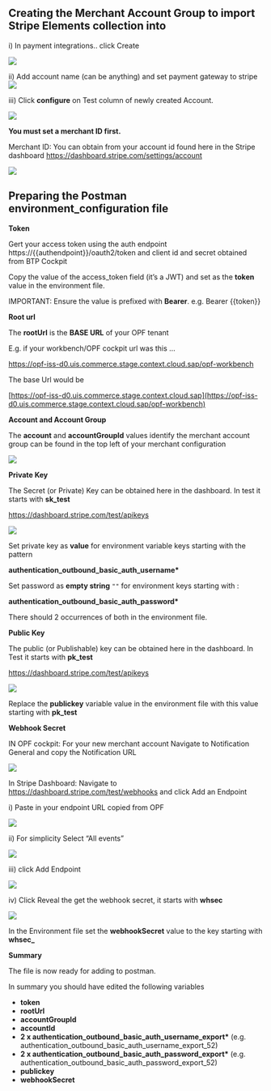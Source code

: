 ## Creating the Merchant Account Group to import Stripe Elements collection into

i) In payment integrations.. click Create

![](images/opf-payment-integrations.png)

ii) Add account name (can be anything) and set payment gateway to stripe
![](images/stripe-elements-set-gateway.png)

iii) Click **configure** on Test column of newly created Account.

![](images/opf-account-group-id.png)

**You must set a merchant ID first.**

Merchant ID: You can obtain from your account id found here in the Stripe dashboard <https://dashboard.stripe.com/settings/account>

![](images/stripe-elements-get-account.png)

## Preparing the Postman environment_configuration file

**Token**

Gert your access token using the auth endpoint https://{{authendpoint}}/oauth2/token and client id and secret obtained from BTP Cockpit

Copy the value of the access_token field (it’s a JWT) and set as the **token** value in the environment file.

IMPORTANT: Ensure the value is prefixed with **Bearer**. e.g. Bearer {{token}}

**Root url**

The **rootUrl** is the **BASE URL** of your OPF tenant

E.g. if your workbench/OPF cockpit url was this …

<https://opf-iss-d0.uis.commerce.stage.context.cloud.sap/opf-workbench>

The base Url would be

[https://opf-iss-d0.uis.commerce.stage.context.cloud.sap](https://opf-iss-d0.uis.commerce.stage.context.cloud.sap/opf-workbench)

**Account and Account Group**

The **account** and **accountGroupId** values identify the merchant account group can be found in the top left of your merchant configuration

![](images/opf-account-group-id.png)

**Private Key**

The Secret (or Private) Key can be obtained here in the dashboard. In test it starts with **sk_test**

<https://dashboard.stripe.com/test/apikeys>

![](images/stripe-elements-get-secret-key.png)

Set private key as **value** for environment variable keys starting with the pattern

**authentication_outbound_basic_auth_username\***

Set password as **empty string** ``""`` for environment keys starting with :

**authentication_outbound_basic_auth_password\***

There should 2 occurrences of both in the environment file.

**Public Key**

The public (or Publishable) key can be obtained here in the dashboard. In Test it starts with **pk_test**

<https://dashboard.stripe.com/test/apikeys>

![](images/stripe-elements-get-public-key.png)

Replace the **publickey** variable value in the environment file with this value starting with **pk_test**

**Webhook Secret**

IN OPF cockpit: For your new merchant account Navigate to Notification General and copy the Notification URL

![](images/opf-get-notification-url.png)

In Stripe Dashboard: Navigate to <https://dashboard.stripe.com/test/webhooks> and click Add an Endpoint

i) Paste in your endpoint URL copied from OPF

![](images/stripe-elements-paste-webook.png)

ii) For simplicity Select “All events”

![](images/stripe-elements-select-events.png)

iii) click Add Endpoint

![](images/stripe-elements-add-endpoint.png)

iv) Click Reveal the get the webhook secret, it starts with **whsec**

![](images/stripe-elements-reveal-whsecret.png)

In the Environment file set the **webhookSecret** value to the key starting with **whsec_**

**Summary**

The file is now ready for adding to postman.

In summary you should have edited the following variables

- **token**
- **rootUrl**
- **accountGroupId**
- **accountId**
- **2 x authentication_outbound_basic_auth_username_export\*** (e.g. authentication_outbound_basic_auth_username_export_52)
- **2 x authentication_outbound_basic_auth_password_export\*** (e.g. authentication_outbound_basic_auth_password_export_52)
- **publickey**
- **webhookSecret**
